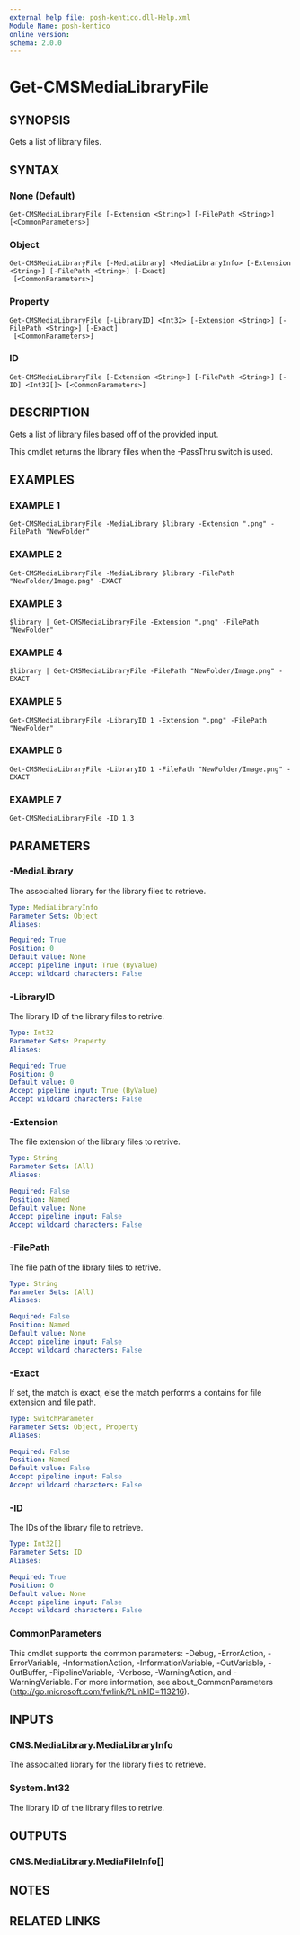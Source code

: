```yaml
---
external help file: posh-kentico.dll-Help.xml
Module Name: posh-kentico
online version:
schema: 2.0.0
---
```


# Get-CMSMediaLibraryFile

## SYNOPSIS
Gets a list of library files.

## SYNTAX

### None (Default)
```
Get-CMSMediaLibraryFile [-Extension <String>] [-FilePath <String>] [<CommonParameters>]
```

### Object
```
Get-CMSMediaLibraryFile [-MediaLibrary] <MediaLibraryInfo> [-Extension <String>] [-FilePath <String>] [-Exact]
 [<CommonParameters>]
```

### Property
```
Get-CMSMediaLibraryFile [-LibraryID] <Int32> [-Extension <String>] [-FilePath <String>] [-Exact]
 [<CommonParameters>]
```

### ID
```
Get-CMSMediaLibraryFile [-Extension <String>] [-FilePath <String>] [-ID] <Int32[]> [<CommonParameters>]
```

## DESCRIPTION
Gets a list of library files based off of the provided input.

This cmdlet returns the library files when the -PassThru switch is used.

## EXAMPLES

### EXAMPLE 1
```
Get-CMSMediaLibraryFile -MediaLibrary $library -Extension ".png" -FilePath "NewFolder"
```

### EXAMPLE 2
```
Get-CMSMediaLibraryFile -MediaLibrary $library -FilePath "NewFolder/Image.png" -EXACT
```

### EXAMPLE 3
```
$library | Get-CMSMediaLibraryFile -Extension ".png" -FilePath "NewFolder"
```

### EXAMPLE 4
```
$library | Get-CMSMediaLibraryFile -FilePath "NewFolder/Image.png" -EXACT
```

### EXAMPLE 5
```
Get-CMSMediaLibraryFile -LibraryID 1 -Extension ".png" -FilePath "NewFolder"
```

### EXAMPLE 6
```
Get-CMSMediaLibraryFile -LibraryID 1 -FilePath "NewFolder/Image.png" -EXACT
```

### EXAMPLE 7
```
Get-CMSMediaLibraryFile -ID 1,3
```

## PARAMETERS

### -MediaLibrary
The associalted library for the library files to retrieve.

```yaml
Type: MediaLibraryInfo
Parameter Sets: Object
Aliases:

Required: True
Position: 0
Default value: None
Accept pipeline input: True (ByValue)
Accept wildcard characters: False
```

### -LibraryID
The library ID of the library files to retrive.

```yaml
Type: Int32
Parameter Sets: Property
Aliases:

Required: True
Position: 0
Default value: 0
Accept pipeline input: True (ByValue)
Accept wildcard characters: False
```

### -Extension
The file extension of the library files to retrive.

```yaml
Type: String
Parameter Sets: (All)
Aliases:

Required: False
Position: Named
Default value: None
Accept pipeline input: False
Accept wildcard characters: False
```

### -FilePath
The file path of the library files to retrive.

```yaml
Type: String
Parameter Sets: (All)
Aliases:

Required: False
Position: Named
Default value: None
Accept pipeline input: False
Accept wildcard characters: False
```

### -Exact
If set, the match is exact, else the match performs a contains for file extension and file path.

```yaml
Type: SwitchParameter
Parameter Sets: Object, Property
Aliases:

Required: False
Position: Named
Default value: False
Accept pipeline input: False
Accept wildcard characters: False
```

### -ID
The IDs of the library file to retrieve.

```yaml
Type: Int32[]
Parameter Sets: ID
Aliases:

Required: True
Position: 0
Default value: None
Accept pipeline input: False
Accept wildcard characters: False
```

### CommonParameters
This cmdlet supports the common parameters: -Debug, -ErrorAction, -ErrorVariable, -InformationAction, -InformationVariable, -OutVariable, -OutBuffer, -PipelineVariable, -Verbose, -WarningAction, and -WarningVariable.
For more information, see about_CommonParameters (http://go.microsoft.com/fwlink/?LinkID=113216).

## INPUTS

### CMS.MediaLibrary.MediaLibraryInfo
The associalted library for the library files to retrieve.

### System.Int32
The library ID of the library files to retrive.

## OUTPUTS

### CMS.MediaLibrary.MediaFileInfo[]
## NOTES

## RELATED LINKS
